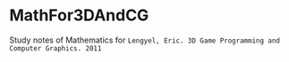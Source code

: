 # MathFor3DAndCG
Study notes of Mathematics for `Lengyel, Eric. 3D Game Programming and Computer Graphics. 2011`
